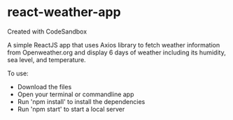 # react-weather-app
Created with CodeSandbox

A simple ReactJS app that uses Axios library to fetch weather information from Openweather.org and display 6 days of weather including its humidity, sea level, and temperature.

To use:
<ul>

  <li>Download the files</li>
  <li>Open your terminal or commandline app</li>
  <li>Run 'npm install' to install the dependencies</li>
  <li>Run 'npm start' to start a local server</li>

</ul>
